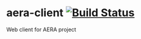 # aera-client [![Build Status](https://travis-ci.org/GeoscienceAustralia/aera-client.svg?branch=master)](https://travis-ci.org/GeoscienceAustralia/aera-client)

Web client for AERA project

